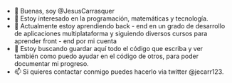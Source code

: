 - 👋 Buenas, soy @JesusCarrasquer
- 👀 Estoy interesado en la programación, matemáticas y tecnología.
- 🌱 Actualmente estoy aprendiendo back - end en un grado de desarrollo de aplicaciones multiplataforma y siguiendo diversos cursos para aprender front - end por mi cuenta
- 💞️ Estoy buscando guardar aquí todo el código que escriba y ver también como puedo ayudar en el código de otros, para poder documentar mi progreso.
- 📫 Si quieres contactar conmigo puedes hacerlo via twitter @jecarr123.
